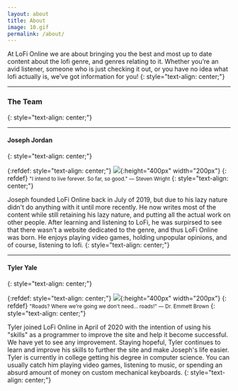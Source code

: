 ```yaml
---
layout: about
title: About
image: 10.gif
permalink: /about/
---
```


At LoFi Online we are about bringing you the best and most up to date content about the lofi genre, and genres relating to it. Whether you’re an avid listener, someone who is just checking it out, or you have no idea what lofi actually is, we’ve got information for you!
{: style="text-align: center;"}

***

### The Team 
{: style="text-align: center;"}
 
***

#### Joseph Jordan
{: style="text-align: center;"}

{:refdef: style="text-align: center;"}
![]({{site.baseurl}}/img/08.jpg){:height="400px" width="200px"}
{: refdef}
<small>"I intend to live forever. So far, so good." — Steven Wright</small>
{: style="text-align: center;"}

Joseph founded LoFi Online back in July of 2019, but due to his lazy nature didn't do anything with it until more recently. He now writes most of the content while still retaining his lazy nature, and putting all the actual work on other people. After learning and listening to LoFi, he was surpirsed to see that there wasn't a website dedicated to the genre, and thus LoFi Online was born. He enjoys playing video games, holding unpopular opinions, and of course, listening to lofi.
{: style="text-align: center;"}

***

#### Tyler Yale
{: style="text-align: center;"}

{:refdef: style="text-align: center;"}
![]({{site.baseurl}}/img/09.jpg){:height="400px" width="200px"}
{: refdef}
<small>"Roads? Where we're going we don't need... roads!" — Dr. Emmett Brown</small>
{: style="text-align: center;"}

Tyler joined LoFi Online in April of 2020 with the intention of using his "skills" as a programmer to improve the site and help it become successful. We have yet to see any improvement. Staying hopeful, Tyler continues to learn and improve his skills to further the site and make Joseph's life easier. Tyler is currently in college getting his degree in computer science. You can usually catch him playing video games, listening to music, or spending an absurd amount of money on custom mechanical keyboards.
{: style="text-align: center;"}
